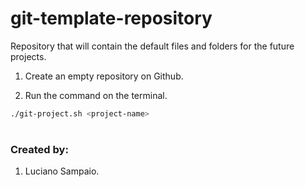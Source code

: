 # git-template-repository
Repository that will contain the default files and folders for the future projects.

1. Create an empty repository on Github.

1. Run the command on the terminal.

```bash
./git-project.sh <project-name>
```

#
### Created by:

1. Luciano Sampaio.
